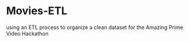 # Movies-ETL
using an ETL process to organize a clean dataset for the Amazing Prime Video Hackathon
